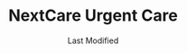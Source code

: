 ---
layout: location-page
date: Last Modified
description: "Local COVID-19 testing is available at NextCare Urgent Care in Phoenix, Arizona, USA."
permalink: "locations/arizona/phoenix/nextcare-urgent-care-6/"
tags:
  - locations
  - arizona
title: NextCare Urgent Care
uniqueName: nextcare-urgent-care-6
state: Arizona
stateAbbr: AZ
hood: "Phoenix"
address: "5920 W McDowell Rd"
city: "Phoenix"
zip: "85035"
zipsNearby: "85320 85117 85118 85119 85120 85178 85190 85322 85323 85338 85392 85395 85324 85326 85396 85122 85123 85130 85193 85194 85329 85327 85331 85377 85224 85225 85226 85244 85246 85248 85249 85286 85128 85335 85337 85233 85234 85295 85296 85297 85298 85299 85301 85302 85303 85304 85305 85306 85307 85308 85309 85310 85311 85312 85318 85236 85339 85340 85138 85139 86333 86343 85201 85202 85203 85204 85205 85206 85207 85208 85209 85210 85211 85212 85213 85214 85215 85216 85274 85275 85277 85342 85343 85345 85380 85381 85382 85383 85385 85001 85002 85003 85004 85005 85006 85007 85008 85009 85010 85011 85012 85013 85014 85015 85016 85017 85018 85019 85020 85021 85022 85023 85024 85025 85026 85027 85028 85029 85030 85031 85032 85033 85034 85035 85036 85037 85038 85039 85040 85041 85042 85043 85044 85045 85046 85048 85050 85051 85053 85054 85055 85060 85061 85062 85063 85064 85065 85066 85067 85068 85069 85070 85071 85072 85073 85074 85075 85076 85078 85079 85080 85082 85083 85085 85086 85087 85097 85098 85127 85140 85142 85143 85121 85147 85250 85251 85252 85253 85254 85255 85256 85257 85258 85259 85260 85261 85262 85263 85264 85266 85267 85268 85269 85271 85172 85351 85372 85373 85374 85375 85376 85378 85379 85387 85388 85280 85281 85282 85283 85284 85285 85287 85353 85354 85553 85191 85355 85358 85390 85361 85363 85077 85096 85099 85217 85218 85219 85220 85221 85222 85223 85227 85228 85230 85232 85238 85239 85240 85242 85243 85247 85272 85278 85289 85290 85291 85293 85294 85313" 
mapUrl: "http://maps.apple.com/?q=NextCare+Urgent+Care&address=5920+W+McDowell+Rd,Phoenix,Arizona,85035"
locationType: Drive-thru
phone: "623-245-0440"
website: "https://nextcare.com/curbside/"
onlineBooking: true
closed: undefined
closedUpdate: May 18th, 2020
notes: "For individuals with symptoms."
days: Everyday
hours: 8AM-8PM
ctaMessage: Schedule a test
ctaUrl: "https://nextcare.com/curbside/"
---